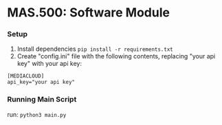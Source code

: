 # MAS.500: Software Module

### Setup
1. Install dependencies `pip install -r requirements.txt`
2. Create "config.ini" file with the following contents, replacing "your api key" with your api key:
```
[MEDIACLOUD]
api_key="your api key"
```

### Running Main Script
run: `python3 main.py`
